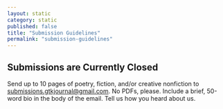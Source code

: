 ```yaml
---
layout: static
category: static
published: false
title: "Submission Guidelines"
permalink: "submission-guidelines"
---
```




## Submissions are Currently Closed

Send up to 10 pages of poetry, fiction, and/or creative nonfiction to submissions.gtkjournal@gmail.com. No PDFs, please. Include a brief, 50-word bio in the body of the email. Tell us how you heard about us.
